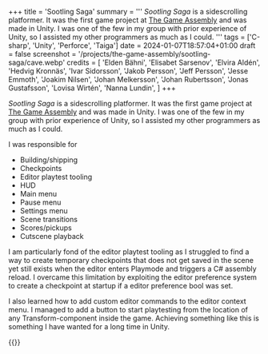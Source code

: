 +++
title = 'Sootling Saga'
summary = '''
_Sootling Saga_ is a sidescrolling platformer. It was the first game project
at [The Game Assembly](https://thegameassembly.com) and was made in Unity.
I was one of the few in my group with prior experience of Unity, so I assisted
my other programmers as much as I could.
'''
tags = ['C-sharp', 'Unity', 'Perforce', 'Taiga']
date = 2024-01-07T18:57:04+01:00
draft = false
screenshot = '/projects/the-game-assembly/sootling-saga/cave.webp'
credits = [
    'Elden Bähni',
    'Elisabet Sarsenov',
    'Elvira Aldén',
    'Hedvig Kronnäs',
    'Ivar Sidorsson',
    'Jakob Persson',
    'Jeff Persson',
    'Jesse Emmoth',
    'Joakim Nilsen',
    'Johan Melkersson',
    'Johan Rubertsson',
    'Jonas Gustafsson',
    'Lovisa Wirtén',
    'Nanna Lundin',
]
+++

_Sootling Saga_ is a sidescrolling platformer. It was the first game project
at [The Game Assembly](https://thegameassembly.com) and was made in Unity.
I was one of the few in my group with prior experience of Unity, so I assisted
my other programmers as much as I could.

I was responsible for
* Building/shipping
* Checkpoints
* Editor playtest tooling
* HUD
* Main menu
* Pause menu
* Settings menu
* Scene transitions
* Scores/pickups
* Cutscene playback

I am particularly fond of the editor playtest tooling as I struggled to find a way
to create temporary checkpoints that does not get saved in the scene yet still
exists when the editor enters Playmode and triggers a C# assembly reload. I overcame
this limitation by exploiting the editor preference system to create a checkpoint at
startup if a editor preference bool was set.

I also learned how to add custom editor commands to the editor context menu. I managed
to add a button to start playtesting from the location of any Transform-component inside
the game. Achieving something like this is something I have wanted for a long time in Unity.

{{<youtube id="whfLbvExxHE" title="Sootling Saga trailer.">}}